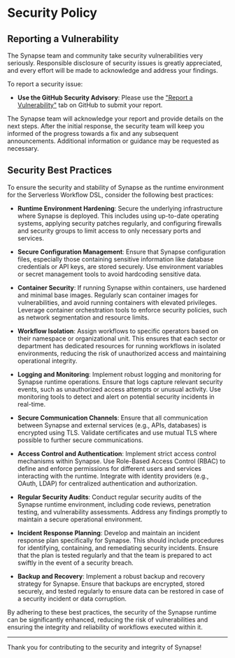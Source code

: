 # Security Policy

## Reporting a Vulnerability

The Synapse team and community take security vulnerabilities very seriously. Responsible disclosure of security issues is greatly appreciated, and every effort will be made to acknowledge and address your findings.

To report a security issue:

- **Use the GitHub Security Advisory**: Please use the ["Report a Vulnerability"](https://github.com/serverlessworkflow/synapse/security/advisories/new) tab on GitHub to submit your report.

The Synapse team will acknowledge your report and provide details on the next steps. After the initial response, the security team will keep you informed of the progress towards a fix and any subsequent announcements. Additional information or guidance may be requested as necessary.

## Security Best Practices

To ensure the security and stability of Synapse as the runtime environment for the Serverless Workflow DSL, consider the following best practices:

- **Runtime Environment Hardening**: Secure the underlying infrastructure where Synapse is deployed. This includes using up-to-date operating systems, applying security patches regularly, and configuring firewalls and security groups to limit access to only necessary ports and services.

- **Secure Configuration Management**: Ensure that Synapse configuration files, especially those containing sensitive information like database credentials or API keys, are stored securely. Use environment variables or secret management tools to avoid hardcoding sensitive data.

- **Container Security**: If running Synapse within containers, use hardened and minimal base images. Regularly scan container images for vulnerabilities, and avoid running containers with elevated privileges. Leverage container orchestration tools to enforce security policies, such as network segmentation and resource limits.

- **Workflow Isolation**: Assign workflows to specific operators based on their namespace or organizational unit. This ensures that each sector or department has dedicated resources for running workflows in isolated environments, reducing the risk of unauthorized access and maintaining operational integrity.

- **Logging and Monitoring**: Implement robust logging and monitoring for Synapse runtime operations. Ensure that logs capture relevant security events, such as unauthorized access attempts or unusual activity. Use monitoring tools to detect and alert on potential security incidents in real-time.

- **Secure Communication Channels**: Ensure that all communication between Synapse and external services (e.g., APIs, databases) is encrypted using TLS. Validate certificates and use mutual TLS where possible to further secure communications.

- **Access Control and Authentication**: Implement strict access control mechanisms within Synapse. Use Role-Based Access Control (RBAC) to define and enforce permissions for different users and services interacting with the runtime. Integrate with identity providers (e.g., OAuth, LDAP) for centralized authentication and authorization.

- **Regular Security Audits**: Conduct regular security audits of the Synapse runtime environment, including code reviews, penetration testing, and vulnerability assessments. Address any findings promptly to maintain a secure operational environment.

- **Incident Response Planning**: Develop and maintain an incident response plan specifically for Synapse. This should include procedures for identifying, containing, and remediating security incidents. Ensure that the plan is tested regularly and that the team is prepared to act swiftly in the event of a security breach.

- **Backup and Recovery**: Implement a robust backup and recovery strategy for Synapse. Ensure that backups are encrypted, stored securely, and tested regularly to ensure data can be restored in case of a security incident or data corruption.

By adhering to these best practices, the security of the Synapse runtime can be significantly enhanced, reducing the risk of vulnerabilities and ensuring the integrity and reliability of workflows executed within it.

---

Thank you for contributing to the security and integrity of Synapse!